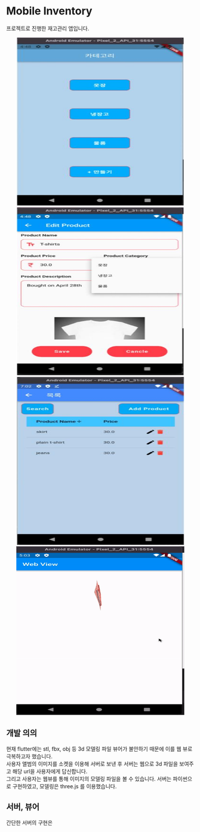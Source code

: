 # Mobile Inventory

프로젝트로 진행한 재고관리 앱입니다.
<p align="center">
<img src="./그림01.jpg" width="450" height="450">
<img src="./그림02.jpg" width="450" height="450">
<img src="./그림03.jpg" width="450" height="450">
<img src="./ezgif-4-6f4b14424a.gif" width="450" height="450">
</p>

## 개발 의의
현재 flutter에는 stl, fbx, obj 등 3d 모델링 파일 뷰어가 불안하기 때문에 이를 웹 뷰로 극복하고자 했습니다.<br>
사용자 앨범의 이미지를 소켓을 이용해 서버로 보낸 후 서버는 웹으로 3d 파일을 보여주고 해당 url을 사용자에게 답신합니다. <br>
그리고 사용자는 웹뷰를 통해 이미지의 모델링 파일을 볼 수 있습니다.
서버는 파이썬으로 구현하였고, 모델링은 three.js 를 이용했습니다.

## 서버, 뷰어
간단한 서버의 구현은 



